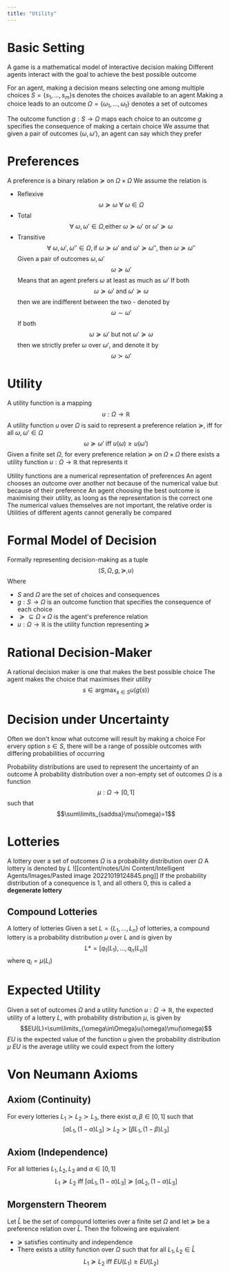 ```yaml
---
title: "Utility"
---
```


# Basic Setting
A game is a mathematical model of interactive decision making
Different agents interact with the goal to achieve the best possible outcome

For an agent, making a decision means selecting one among multiple choices
$S = \{s_1,...,s_m\}$s denotes the choices available to an agent
Making a choice leads to an outcome
$\Omega = \{\omega_1,...,\omega_t\}$ denotes a set of outcomes

The outcome function $g:S\rightarrow \Omega$ maps each choice to an outcome
$g$ specifies the consequence of making a certain choice
We assume that given a pair of outcomes $(\omega,\omega ')$, an agent can say which they prefer
# Preferences
A preference is a binary relation $\succeq$ on $\Omega \times \Omega$
We assume the relation is
- Reflexive $$\omega \succeq \omega \text{ } \forall \text{ } \omega \in \Omega$$
- Total $$\forall \text{ } \omega, \omega '\in \Omega\text{,either }\omega \succeq \omega' \text{ or }\omega' \succeq \omega$$
- Transitive $$\forall\text{ }\omega,\omega',\omega''\in\Omega, \text{if } \omega\succeq\omega'\text{ and }\omega'\succeq\omega''\text{, then }\omega\succeq\omega'' $$
Given a pair of outcomes $\omega,\omega'$ $$\omega\succeq\omega'$$
Means that an agent prefers $\omega$ at least as much as $\omega'$
If both $$\omega\succeq\omega'\text{ and }\omega'\succeq\omega$$
then we are indifferent between the two - denoted by $$\omega \sim\omega'$$
If both $$\omega\succeq\omega'\text{ but not }\omega'\succeq\omega$$
then we strictly prefer $\omega$ over $\omega'$, and denote it by $$\omega\succ\omega'$$
# Utility
A utility function is a mapping $$u:\Omega\rightarrow\mathbb{R}$$
A utility function $u$ over $\Omega$ is said to represent a preference relation $\succeq$, iff for all $\omega,\omega'\in\Omega$ $$\omega\succeq\omega'\text{ iff }u(\omega)\geq u( \omega' )$$
Given a finite set $\Omega$, for every preference relation $\succeq$ on $\Omega\times\Omega$ there exists a utility function $u:\Omega\rightarrow\mathbb{R}$ that represents it

Utility functions are a numerical representation of preferences
An agent chooses an outcome over another not because of the numerical value but because of their preference
An agent choosing the best outcome is maximising their utility, as loong as the representation is the correct one
The numerical values themselves are not important, the relative order is
Utilities of different agents cannot generally be compared
# Formal Model of Decision
Formally representing decision-making as a tuple $$\langle S,\Omega ,g,\succeq ,u\rangle$$
Where
- $S$ and $\Omega$ are the set of choices and consequences
- $g:S\rightarrow\Omega$ is an outcome function that specifies the consequence of each choice
- $\succeq\subseteq\Omega\times\Omega$ is the agent's preference relation
- $u:\Omega\rightarrow\mathbb{R}$ is the utility function representing $\succeq$
# Rational Decision-Maker
A rational decision maker is one that makes the best possible choice
The agent makes the choice that maximises their utility $$s\in \text{argmax}_{s\in S}u(g(s))$$
# Decision under Uncertainty
Often we don't know what outcome will result by making a choice
For ervery option $s\in S$, there will be a range of possible outcomes with differing probabilities of occurring

Probability distributions are used to represent the uncertainty of an outcome
A probability distribution over a non-empty set of outcomes $\Omega$ is a function $$\mu:\Omega\rightarrow[0,1]$$
such that $$\sum\limits_{saddsa}\mu(\omega)=1$$
# Lotteries
A lottery over a set of outcomes $\Omega$ is a probability distribution over $\Omega$
A lottery is denoted by $L$
![[content/notes/Uni Content/Intelligent Agents/Images/Pasted image 20221019124845.png]]
If the probability distribution of a conequence is 1, and all others 0, this is called a **degenerate lottery**
## Compound Lotteries
A lottery of lotteries
Given a set $L=\{L_1,...,L_n\}$ of lotteries, a compound lottery is a probability distribution $\mu$ over $L$ and is given by $$L*=[q_1(L_1),...,q_n(L_n)]$$
where $q_i=\mu(L_i)$
# Expected Utility
Given a set of outcomes $\Omega$ and a utility function $u:\Omega\rightarrow\mathbb{R}$, the expected utility of a lottery $L$, with probability distribution $\mu$, is given by $$EU(L)=\sum\limits_{\omega\in\Omega}u(\omega)\mu(\omega)$$
$EU$ is the expected value of the function $u$ given the probability distribution $\mu$
$EU$ is the average utility we could expect from the lottery
# Von Neumann Axioms
## Axiom (Continuity)
For every lotteries $L_1\succ L_2\succ L_3$, there exist $\alpha ,\beta \in [0,1]$ such that $$[\alpha L_1,(1-\alpha)L_3]\succ L_2 \succ [\beta L_1,(1-\beta)L_3]$$
## Axiom (Independence)
For all lotteries $L_1,L_2,L_3$ and $\alpha\in [0,1]$ $$L_1\succeq L_2\text{ iff }[\alpha L_1,(1-\alpha)L_3]\succeq[\alpha L_2, (1-\alpha)L_3]$$
## Morgenstern Theorem
Let $\hat{L}$ be the set of compound lotteries over a finite set $\Omega$ and let $\succeq$ be a preference relation over $\hat{L}$. Then the following are equivalent
- $\succeq$ satisfies continuity and independence
- There exists a utility function over $\Omega$ such that for all $L_1,L_2\in \hat{L}$ $$L_1\succeq L_2\text{ iff }EU(L_1)\geq EU(L_2)$$